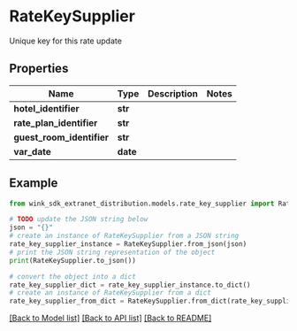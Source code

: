 # RateKeySupplier

Unique key for this rate update

## Properties

Name | Type | Description | Notes
------------ | ------------- | ------------- | -------------
**hotel_identifier** | **str** |  | 
**rate_plan_identifier** | **str** |  | 
**guest_room_identifier** | **str** |  | 
**var_date** | **date** |  | 

## Example

```python
from wink_sdk_extranet_distribution.models.rate_key_supplier import RateKeySupplier

# TODO update the JSON string below
json = "{}"
# create an instance of RateKeySupplier from a JSON string
rate_key_supplier_instance = RateKeySupplier.from_json(json)
# print the JSON string representation of the object
print(RateKeySupplier.to_json())

# convert the object into a dict
rate_key_supplier_dict = rate_key_supplier_instance.to_dict()
# create an instance of RateKeySupplier from a dict
rate_key_supplier_from_dict = RateKeySupplier.from_dict(rate_key_supplier_dict)
```
[[Back to Model list]](../README.md#documentation-for-models) [[Back to API list]](../README.md#documentation-for-api-endpoints) [[Back to README]](../README.md)



